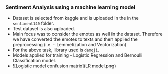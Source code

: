 ### Sentiment Analysis using a machine learning model

- Dataset is selected from kaggle and is uploaded in the in the `sentiment140` folder.
- Test dataset is also uploaded.
- Main focus was to consider the emotes as well in the dataset. Therefore we have converted the emotes to texts and then applied the preprocessing (i.e. - Lemmetization and Vectorization)
- For the above task, library used is `demoji`.
- Models applied for training - Logistic Regression and Bernoulli Classification model.
- ![Logistic model confusion matrix](LR model.png)
